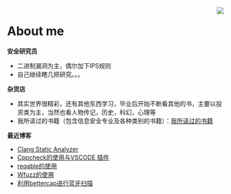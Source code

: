 

<!--
**giantbranch/giantbranch** is a ✨ _special_ ✨ repository because its `README.md` (this file) appears on your GitHub profile.

### Hi there 👋
Here are some ideas to get you started:

- 🔭 I’m currently working on ...
- 🌱 I’m currently learning ...
- 👯 I’m looking to collaborate on ...
- 🤔 I’m looking for help with ...
- 💬 Ask me about ...
- 📫 How to reach me: ...
- 😄 Pronouns: ...
- ⚡ Fun fact: ...
-->

<img align="right" src="https://github-readme-stats.vercel.app/api?username=giantbranch&show_icons=true&icon_color=111111&text_color=000000&bg_color=cccccc&theme=graywhite&hide_title=true" />

# About me

**安全研究员**
- 二进制漏洞为主，偶尔加下IPS规则
- 自己继续瞎几把研究。。。

**杂货店**
- 其实世界很精彩，还有其他东西学习，毕业后开始不断看其他的书，主要以投资类为主，当然也看人物传记，历史，科幻，心理等
- 我所读过的书籍（包含信息安全专业及各种类别的书籍）：[我所读过的书籍](https://www.giantbranch.cn/book/)

**最近博客**

<!-- BLOG-POST-LIST:START -->
- [Clang Static Analyzer](https://www.giantbranch.cn/2024/09/23/Clang%20Static%20Analyzer/)
- [Cppcheck的使用与VSCODE 插件](https://www.giantbranch.cn/2024/09/21/Cppcheck%E7%9A%84%E4%BD%BF%E7%94%A8%E4%B8%8EVSCODE%20%E6%8F%92%E4%BB%B6/)
- [reqable的使用](https://www.giantbranch.cn/2024/09/03/reqable%E7%9A%84%E4%BD%BF%E7%94%A8/)
- [Wfuzz的使用](https://www.giantbranch.cn/2024/08/13/Wfuzz%E7%9A%84%E4%BD%BF%E7%94%A8/)
- [利用bettercap进行蓝牙扫描](https://www.giantbranch.cn/2024/07/16/%E5%88%A9%E7%94%A8bettercap%E8%BF%9B%E8%A1%8C%E8%93%9D%E7%89%99%E6%89%AB%E6%8F%8F/)
<!-- BLOG-POST-LIST:END -->

<!--
![My GitHub](https://github-readme-stats.vercel.app/api?username=giantbranch&count_private=true&show_icons=true&theme=graywhite&include_all_commits=true)

<h1 align="center">Hi 👋, I'm giantbranch</h1>
<p align="left"> <img src="https://komarev.com/ghpvc/?username=giantbranch&label=Profile%20views&color=0e75b6&style=flat" alt="giantbranch" /> </p>
<p align="left"> <a href="https://github.com/ryo-ma/github-profile-trophy"><img src="https://github-profile-trophy.vercel.app/?username=giantbranch" alt="giantbranch" /></a> </p>
<p><img align="left" src="https://github-readme-stats.vercel.app/api/top-langs?username=giantbranch&show_icons=true&locale=en&layout=compact" alt="giantbranch" /></p>
<p>&nbsp;<img align="center" src="https://github-readme-stats.vercel.app/api?username=giantbranch&show_icons=true&locale=en" alt="giantbranch" /></p>
-->
